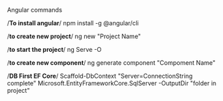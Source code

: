 Angular commands

/**To install angular**/
npm install -g @angular/cli

/**to create new project**/
ng new "Project Name"

/**to start the project**/
ng Serve -O 

/**to create new component**/
ng generate component "Compoment Name"

/**DB First EF Core**/
Scaffold-DbContext "Server=ConnectionString complete" Microsoft.EntityFrameworkCore.SqlServer -OutputDir "folder in project"